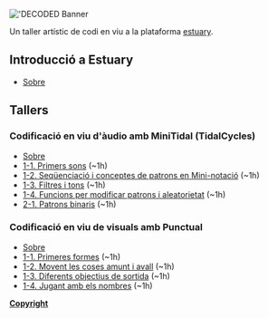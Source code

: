!['DECODED Banner](assets/images/antonio_3_banner.png)

Un taller artístic de codi en viu a la plataforma [estuary](https://estuary.mcmaster.ca).


## Introducció a Estuary

 - [Sobre](/estuary/README.md)

## Tallers

### Codificació en viu d'àudio amb MiniTidal (TidalCycles)

 - [Sobre](/minitidal/)
 - [1-1. Primers sons](/minitidal/1-1.md) (~1h)
 - [1-2. Seqüenciació i conceptes de patrons en Mini-notació](/minitidal/1-2.md) (~1h)
 - [1-3. Filtres i tons](/minitidal/1-3.md) (~1h)
 - [1-4. Funcions per modificar patrons i aleatorietat](/minitidal/1-4.md) (~1h)
 - [2-1. Patrons binaris](/minitidal/2-1.md) (~1h)

### Codificació en viu de visuals amb Punctual

 - [Sobre](/punctual/)
 - [1-1. Primeres formes](/punctual/1-1.md) (~1h)
 - [1-2. Movent les coses amunt i avall](/punctual/1-2.md) (~1h)
 - [1-3. Diferents objectius de sortida](/punctual/1-3.md) (~1h)
 - [1-4. Jugant amb els nombres](/punctual/1-4.md) (~1h)

**[Copyright](COPYRIGHT.md)**
